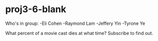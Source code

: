 proj3-6-blank
=============
Who's in group:
-Eli Cohen
-Raymond Lam
-Jeffery Yin
-Tyrone Ye


What percent of a movie cast dies at what time?
Subscribe to find out.